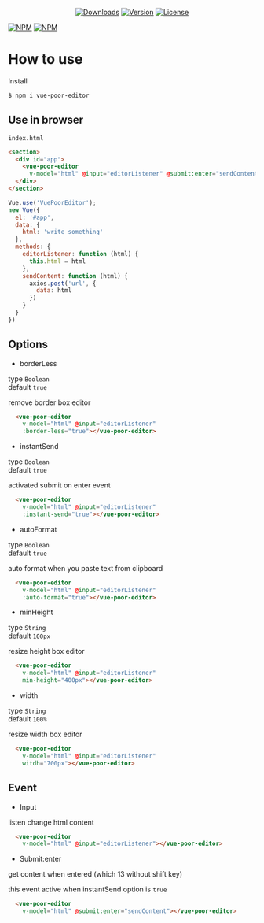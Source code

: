 <p align="center">
  <a href="https://npmcharts.com/compare/vue-poor-editor?minimal=true"><img src="https://img.shields.io/npm/dm/vue-poor-editor.svg" alt="Downloads"></a>
  <a href="https://www.npmjs.com/package/vue-poor-editor"><img src="https://img.shields.io/npm/v/vue-poor-editor.svg" alt="Version"></a>
  <a href="https://www.npmjs.com/package/vue-poor-editor"><img src="https://img.shields.io/npm/l/vue-poor-editor.svg" alt="License"></a>
  <br>
  
</p>

[![NPM](https://nodei.co/npm/vue-poor-editor.png?downloads=true&downloadRank=true&stars=true)](https://nodei.co/npm/vue-quill-editor/)
[![NPM](https://nodei.co/npm-dl/vue-poor-editor.png?months=12)](https://nodei.co/npm/vue-quill-editor/)

# How to use

Install 
```bash
$ npm i vue-poor-editor
```

## Use in browser
`
index.html
`
```html
<section>
  <div id="app">
    <vue-poor-editor 
      v-model="html" @input="editorListener" @submit:enter="sendContent"></vue-poor-editor>
  </div>
</section>
```

```js
Vue.use('VuePoorEditor');
new Vue({
  el: '#app',
  data: {
    html: 'write something'
  },
  methods: {
    editorListener: function (html) {
      this.html = html
    },
    sendContent: function (html) {
      axios.post('url', {
        data: html
      })
    }
  }
})
```

## Options

* borderLess

type `Boolean` <br>
default `true`

remove border box editor

```html
  <vue-poor-editor 
    v-model="html" @input="editorListener"
    :border-less="true"></vue-poor-editor>
```

* instantSend

type `Boolean` <br>
default `true`

activated submit on enter event

```html
  <vue-poor-editor 
    v-model="html" @input="editorListener"
    :instant-send="true"></vue-poor-editor>
```

* autoFormat

type `Boolean` <br>
default `true `

auto format when you paste text from clipboard

```html
  <vue-poor-editor 
    v-model="html" @input="editorListener"
    :auto-format="true"></vue-poor-editor>
```

* minHeight

type `String` <br>
default `100px`

resize height box editor

```html
  <vue-poor-editor 
    v-model="html" @input="editorListener"
    min-height="400px"></vue-poor-editor>
```

* width

type `String` <br>
default `100%`

resize width box editor

```html
  <vue-poor-editor 
    v-model="html" @input="editorListener"
    witdh="700px"></vue-poor-editor>
```

## Event

* Input

listen change html content

```html
  <vue-poor-editor 
    v-model="html" @input="editorListener"></vue-poor-editor>
```

* Submit:enter

get content when entered (which 13 without shift key)

this event active when instantSend option is `true`

```html
  <vue-poor-editor 
    v-model="html" @submit:enter="sendContent"></vue-poor-editor>
```